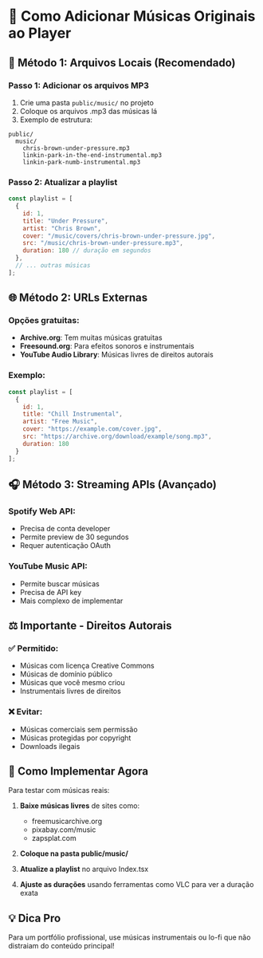 # 🎵 Como Adicionar Músicas Originais ao Player

## 📁 **Método 1: Arquivos Locais (Recomendado)**

### Passo 1: Adicionar os arquivos MP3
1. Crie uma pasta `public/music/` no projeto
2. Coloque os arquivos .mp3 das músicas lá
3. Exemplo de estrutura:
```
public/
  music/
    chris-brown-under-pressure.mp3
    linkin-park-in-the-end-instrumental.mp3
    linkin-park-numb-instrumental.mp3
```

### Passo 2: Atualizar a playlist
```javascript
const playlist = [
  {
    id: 1,
    title: "Under Pressure",
    artist: "Chris Brown",
    cover: "/music/covers/chris-brown-under-pressure.jpg",
    src: "/music/chris-brown-under-pressure.mp3",
    duration: 180 // duração em segundos
  },
  // ... outras músicas
];
```

## 🌐 **Método 2: URLs Externas**

### Opções gratuitas:
- **Archive.org**: Tem muitas músicas gratuitas
- **Freesound.org**: Para efeitos sonoros e instrumentais
- **YouTube Audio Library**: Músicas livres de direitos autorais

### Exemplo:
```javascript
const playlist = [
  {
    id: 1,
    title: "Chill Instrumental",
    artist: "Free Music",
    cover: "https://example.com/cover.jpg",
    src: "https://archive.org/download/example/song.mp3",
    duration: 180
  }
];
```

## 🎧 **Método 3: Streaming APIs (Avançado)**

### Spotify Web API:
- Precisa de conta developer
- Permite preview de 30 segundos
- Requer autenticação OAuth

### YouTube Music API:
- Permite buscar músicas
- Precisa de API key
- Mais complexo de implementar

## ⚖️ **Importante - Direitos Autorais**

### ✅ Permitido:
- Músicas com licença Creative Commons
- Músicas de domínio público
- Músicas que você mesmo criou
- Instrumentais livres de direitos

### ❌ Evitar:
- Músicas comerciais sem permissão
- Músicas protegidas por copyright
- Downloads ilegais

## 🔧 **Como Implementar Agora**

Para testar com músicas reais:

1. **Baixe músicas livres** de sites como:
   - freemusicarchive.org
   - pixabay.com/music
   - zapsplat.com

2. **Coloque na pasta public/music/**

3. **Atualize a playlist** no arquivo Index.tsx

4. **Ajuste as durações** usando ferramentas como VLC para ver a duração exata

## 💡 **Dica Pro**
Para um portfólio profissional, use músicas instrumentais ou lo-fi que não distraiam do conteúdo principal!